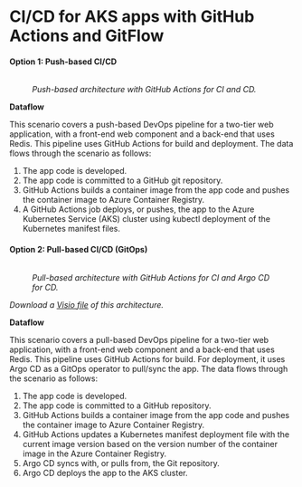 # CI/CD for AKS apps with GitHub Actions and GitFlow

#### Option 1: Push-based CI/CD <a href="#option-1-push-based-cicd" id="option-1-push-based-cicd"></a>

<figure><img src="https://learn.microsoft.com/en-us/azure/architecture/guide/aks/media/ci-cd-gitops-github-actions-aks-push.png" alt=""><figcaption><p><em>Push-based architecture with GitHub Actions for CI and CD.</em></p></figcaption></figure>

**Dataflow**

This scenario covers a push-based DevOps pipeline for a two-tier web application, with a front-end web component and a back-end that uses Redis. This pipeline uses GitHub Actions for build and deployment. The data flows through the scenario as follows:

1. The app code is developed.
2. The app code is committed to a GitHub git repository.
3. GitHub Actions builds a container image from the app code and pushes the container image to Azure Container Registry.
4. A GitHub Actions job deploys, or pushes, the app to the Azure Kubernetes Service (AKS) cluster using kubectl deployment of the Kubernetes manifest files.

#### Option 2: Pull-based CI/CD (GitOps) <a href="#option-2-pull-based-cicd-gitops" id="option-2-pull-based-cicd-gitops"></a>

<figure><img src="https://learn.microsoft.com/en-us/azure/architecture/guide/aks/media/ci-cd-gitops-github-actions-aks-pull.png" alt=""><figcaption><p><em>Pull-based architecture with GitHub Actions for CI and Argo CD for CD.</em></p></figcaption></figure>

_Download a_ [_Visio file_](https://arch-center.azureedge.net/cicd-gitops-github-actions-aks-pull.vsdx) _of this architecture._

**Dataflow**

This scenario covers a pull-based DevOps pipeline for a two-tier web application, with a front-end web component and a back-end that uses Redis. This pipeline uses GitHub Actions for build. For deployment, it uses Argo CD as a GitOps operator to pull/sync the app. The data flows through the scenario as follows:

1. The app code is developed.
2. The app code is committed to a GitHub repository.
3. GitHub Actions builds a container image from the app code and pushes the container image to Azure Container Registry.
4. GitHub Actions updates a Kubernetes manifest deployment file with the current image version based on the version number of the container image in the Azure Container Registry.
5. Argo CD syncs with, or pulls from, the Git repository.
6. Argo CD deploys the app to the AKS cluster.
